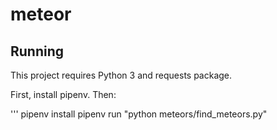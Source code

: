 # meteor

## Running

This project requires Python 3 and requests package.

First, install pipenv. Then:

'''
pipenv install
pipenv run "python meteors/find_meteors.py"

